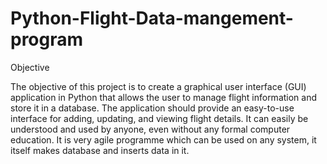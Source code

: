 # Python-Flight-Data-mangement-program
Objective

The objective of this project is to create a graphical user interface (GUI) application in Python that allows the user to manage flight information and store it in a database. The application should provide an easy-to-use interface for adding, updating, and viewing flight details. It can easily be understood and used by anyone, even without any formal computer education. It is very agile programme which can be used on any system, it itself makes database and inserts data in it.
